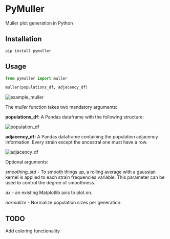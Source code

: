 # PyMuller
Muller plot generation in Python


## Installation

    pip install pymuller
    
## Usage

```python
from pymuller import muller

muller(populations_df, adjacency_df)
```
![example_muller](figures/example_muller.png)

The *muller* function takes two mandatory arguments:  
  
**populations_df:** A Pandas dataframe with the following structure:  

![population_df](figures/population_df.png)

**adjacency_df:** A Pandas dataframe containing the population adjacency information. Every strain except the ancestral one must have a row.

![adjacency_df](figures/adjacency_df.png)

Optional arguments:

*smoothing_std* - To smooth things up, a rolling average with a gaussian kernel is applied to each strain frequencies variable. This parameter can be used to control the degree of smoothness.
  
*ax* - an existing Matplotlib axis to plot on.  
  
*normalize* - Normalize population sizes per generation.


## TODO
Add coloring functionality